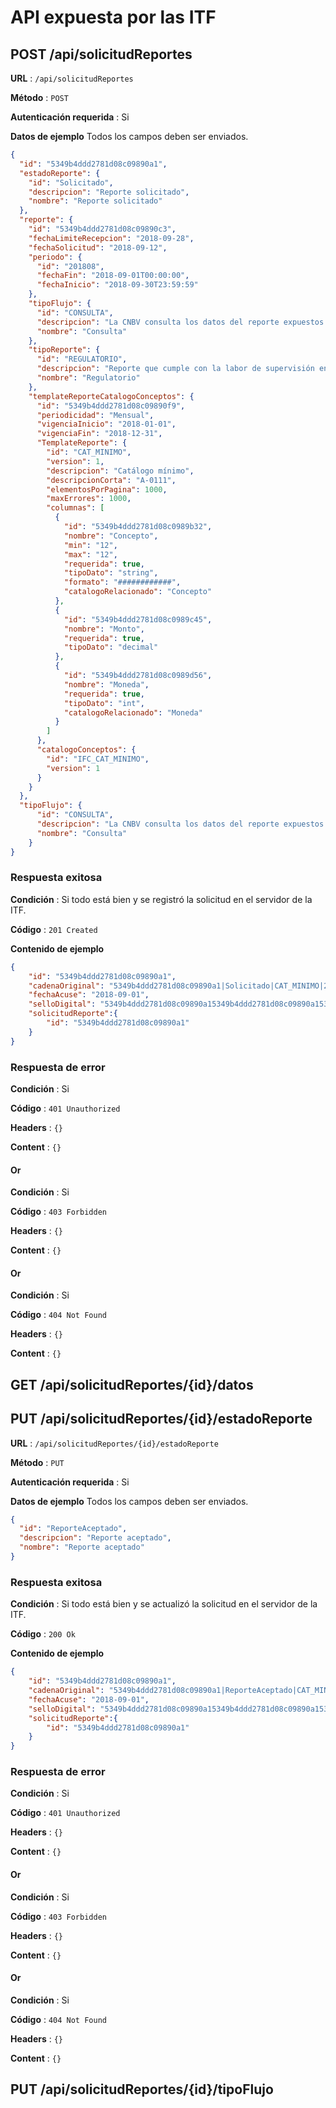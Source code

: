 # API expuesta por las ITF
## POST /api/solicitudReportes

**URL** : `/api/solicitudReportes`

**Método** : `POST`

**Autenticación requerida** : Si

**Datos de ejemplo** Todos los campos deben ser enviados.

```json
{
  "id": "5349b4ddd2781d08c09890a1",
  "estadoReporte": {
    "id": "Solicitado",
    "descripcion": "Reporte solicitado",
    "nombre": "Reporte solicitado"
  },
  "reporte": {
    "id": "5349b4ddd2781d08c09890c3",
    "fechaLimiteRecepcion": "2018-09-28",
    "fechaSolicitud": "2018-09-12",
    "periodo": {
      "id": "201808",
      "fechaFin": "2018-09-01T00:00:00",
      "fechaInicio": "2018-09-30T23:59:59"
    },
    "tipoFlujo": {
      "id": "CONSULTA",
      "descripcion": "La CNBV consulta los datos del reporte expuestos en el servidor de la entidad supervisada",
      "nombre": "Consulta"
    },
    "tipoReporte": {
      "id": "REGULATORIO",
      "descripcion": "Reporte que cumple con la labor de supervisión en el seguimiento de temas financieros",
      "nombre": "Regulatorio"
    },
    "templateReporteCatalogoConceptos": {
      "id": "5349b4ddd2781d08c09890f9",
      "periodicidad": "Mensual",
      "vigenciaInicio": "2018-01-01",
      "vigenciaFin": "2018-12-31",
      "TemplateReporte": {
        "id": "CAT_MINIMO",
        "version": 1,
        "descripcion": "Catálogo mínimo",
        "descripcionCorta": "A-0111",
        "elementosPorPagina": 1000,
        "maxErrores": 1000,
        "columnas": [
          {
            "id": "5349b4ddd2781d08c0989b32",
            "nombre": "Concepto",
            "min": "12",
            "max": "12",
            "requerida": true,
            "tipoDato": "string",
            "formato": "############",
            "catalogoRelacionado": "Concepto"
          },
          {
            "id": "5349b4ddd2781d08c0989c45",
            "nombre": "Monto",
            "requerida": true,
            "tipoDato": "decimal"
          },
          {
            "id": "5349b4ddd2781d08c0989d56",
            "nombre": "Moneda",
            "requerida": true,
            "tipoDato": "int",
            "catalogoRelacionado": "Moneda"
          }
        ]
      },
      "catalogoConceptos": {
        "id": "IFC_CAT_MINIMO",
        "version": 1
      }
    }
  },
  "tipoFlujo": {
      "id": "CONSULTA",
      "descripcion": "La CNBV consulta los datos del reporte expuestos en el servidor de la entidad supervisada",
      "nombre": "Consulta"
    }
}
```

### Respuesta exitosa

**Condición** : Si todo está bien y se registró la solicitud en el servidor de la ITF.

**Código** : `201 Created`

**Contenido de ejemplo**

```json
{
    "id": "5349b4ddd2781d08c09890a1",
    "cadenaOriginal": "5349b4ddd2781d08c09890a1|Solicitado|CAT_MINIMO|201808|Prestadero|2018-09-01",
    "fechaAcuse": "2018-09-01",
    "selloDigital": "5349b4ddd2781d08c09890a15349b4ddd2781d08c09890a15349b4ddd2781d08c09890a1",
    "solicitudReporte":{
        "id": "5349b4ddd2781d08c09890a1"
    }
}
```

### Respuesta de error

**Condición** : Si

**Código** : `401 Unauthorized`

**Headers** : `{}`

**Content** : `{}`

#### Or

**Condición** : Si

**Código** : `403 Forbidden`

**Headers** : `{}`

**Content** : `{}`

#### Or

**Condición** : Si

**Código** : `404 Not Found`

**Headers** : `{}`

**Content** : `{}`

## GET /api/solicitudReportes/{id}/datos
## PUT /api/solicitudReportes/{id}/estadoReporte
**URL** : `/api/solicitudReportes/{id}/estadoReporte`

**Método** : `PUT`

**Autenticación requerida** : Si

**Datos de ejemplo** Todos los campos deben ser enviados.

```json
{
  "id": "ReporteAceptado",
  "descripcion": "Reporte aceptado",
  "nombre": "Reporte aceptado"
}
```

### Respuesta exitosa

**Condición** : Si todo está bien y se actualizó la solicitud en el servidor de la ITF.

**Código** : `200 Ok`

**Contenido de ejemplo**

```json
{
    "id": "5349b4ddd2781d08c09890a1",
    "cadenaOriginal": "5349b4ddd2781d08c09890a1|ReporteAceptado|CAT_MINIMO|201808|Prestadero|2018-09-01",
    "fechaAcuse": "2018-09-01",
    "selloDigital": "5349b4ddd2781d08c09890a15349b4ddd2781d08c09890a15349b4ddd2781d08c09890a1",
    "solicitudReporte":{
        "id": "5349b4ddd2781d08c09890a1"
    }
}
```

### Respuesta de error

**Condición** : Si

**Código** : `401 Unauthorized`

**Headers** : `{}`

**Content** : `{}`

#### Or

**Condición** : Si

**Código** : `403 Forbidden`

**Headers** : `{}`

**Content** : `{}`

#### Or

**Condición** : Si

**Código** : `404 Not Found`

**Headers** : `{}`

**Content** : `{}`
## PUT /api/solicitudReportes/{id}/tipoFlujo
